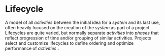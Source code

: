 # Lifecycle


A model of all *activities* between the initial idea for a *system* and
its last use, often heavily focused on the creation of the *system* as
part of a project. Lifecycles are quite varied, but normally
separate *activities* into *phases* that reflect progression of time
and/or grouping of similar activities. Projects select and customize
lifecycles to define ordering and optimize performance of *activities* .

